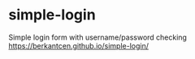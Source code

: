 # simple-login
Simple login form with username/password checking
 https://berkantcen.github.io/simple-login/
